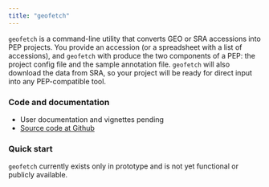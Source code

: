 ```yaml
---
title: "geofetch"
---
```

`geofetch` is a command-line utility that converts GEO or SRA accessions into PEP projects. You provide an accession (or a spreadsheet with a list of accessions), and `geofetch` with produce the two components of a PEP: the project config file and the sample annotation file. `geofetch` will also download the data from SRA, so your project will be ready for direct input into any PEP-compatible tool.

### Code and documentation

* User documentation and vignettes pending
* [Source code at Github](https://github.com/pepkit/geofetch)

### Quick start

`geofetch` currently exists only in prototype and is not yet functional or publicly available.
